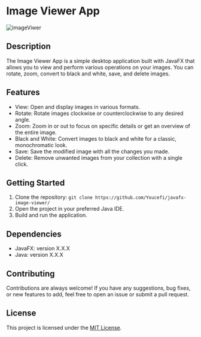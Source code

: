 # Image Viewer App
![imageViwer](https://github.com/Youcefi/javafx-image-viewer/assets/38884749/b393d261-9fc5-4a93-a122-0cf9d3085f1b)

## Description
The Image Viewer App is a simple desktop application built with JavaFX that allows you to view and perform various operations on your images. You can rotate, zoom, convert to black and white, save, and delete images.

## Features
- View: Open and display images in various formats.
- Rotate: Rotate images clockwise or counterclockwise to any desired angle.
- Zoom: Zoom in or out to focus on specific details or get an overview of the entire image.
- Black and White: Convert images to black and white for a classic, monochromatic look.
- Save: Save the modified image with all the changes you made.
- Delete: Remove unwanted images from your collection with a single click.

## Getting Started
1. Clone the repository: `git clone https://github.com/Youcefi/javafx-image-viewer/`
2. Open the project in your preferred Java IDE.
3. Build and run the application.

## Dependencies
- JavaFX: version X.X.X
- Java: version X.X.X

## Contributing
Contributions are always welcome! If you have any suggestions, bug fixes, or new features to add, feel free to open an issue or submit a pull request.

## License
This project is licensed under the [MIT License](LICENSE).
